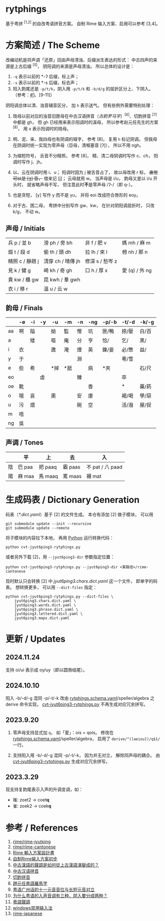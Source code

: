 # rytphings

基于粤拼 <sup>[1,2]</sup> 的自改粤语拼音方案。
自制 Rime 输入方案、启用可以参考 [3,4]。

# 方案简述 / The Scheme

改编动机是将声调「还原」回由声母清浊、后缀派生表达的形式：
中古四声的来源是上古后缀 <sup>[5]</sup>，
阴阳调的来源是声母清浊。
所以总体的设计是：

1. `-q` 表示以前的 *-ʔ 后缀，标上声；
2. `-s` 表示以前的 *-s 后缀，标去声；
3. 阳入韵尾还是 `-p/t/k`，阴入用 `-p/t/k` 和 `-b/d/g` 的屈折区分上、下阴入。
（参考：[#1](https://github.com/iTomxy/rytphings/issues/1)、[9-11]）

阴阳调总体以清、浊音辅音区分，
加 `h` 表示送气。
但有些例外需要特别处理：

1. 晓母以前对应的浊音旧匣母在中古汉语拼音（*古韵罗马字*）<sup>[6]</sup>、切韵拼音 <sup>[7]</sup> 中都是 gh，
但 gh 已经用来表示阳调时的溪母，
所以参考赵元任先生的方案 <sup>[8]</sup>，
用 x 表示阳调时的晓母。

2. 明、泥、来、我四母也有阴调的辖字，
参考 [8]，
复用 `h` 标记阴调。
但我母在阴调时统一实现为零声母（亞母，清喉塞音 [ʔ]），
所以不用 ngh。

3. 为缩短符号，
舌音不分精照，
参考 [8]，
精、清二母阴调时写作 c、ch，
阳调时写作 j、jh。

4. 以、云在阴调时用 i、u；
阳调时因为 j 被舌音占了，
故以母改用 r 标，
~~直觉可以是 [ʒ] 音，~~
借来记 [j]；
云母就用 w。
当声母是 i/u，
韵母又是以 i/u 开头时，
就省略声母不写，
但注意此时**不**是零声母 /ʔ-/（即 q-）。

5. 也是贪短，
[y] 写作 y 而不是 yu，
并将 eoi 改成符合唇形的 eoy。

6. 对于古、困二母，
粤拼中分别写作 gw、kw，
在针对阴阳调屈折时，
只改 k/g，
不动 w。

## 声母 / Initials

| | | | |
| - | - | - | - |
| 兵 p / 並 b | 滂 ph / 旁 bh | 非 f / 肥 v | 媽 mh / 麻 m |
| 煅 t / 段 d | 偷 th / 頭 dh | 拉 lh / 來 l | 乸 nh / 那 n |
| 精照 c / 靜趙 j | 清穿 ch / 晴傳 jh | 修深 s / 愁岑 z |
| 見 k / 健 g | 崎 kh / 奇 gh | 口 h / 厚 x | 愛 (q) / 外 ng |
| 貴 kw / 櫃 gw | 昆 kwh / 羣 gwh |
| 衣 i / 移 r | 溫 u / 云 w |

## 韵母 / Finals

| | -ø | -i | -y | -u | -m | -n | -ng | -p/-b | -t/-d | -k/-g |
| - | - | - | - | - | - | - | - | - | - | - |
| aa | 啊 | 隘 | | 拗 | 監 | 慳 | 坑 | 匣/鴨 | 捺/壓 | 白/百 |
| a | | 矮 | | 嘔 | 庵 | 分 | 亨 | 恰/ | 乞/ | 黑/ |
| i | 衣 | | | 邀 | 淹 | 煙 | 英 | 鎳/妾 | 必/憋 | 益/ |
| y | 于 | | | | | 淵 | | | 粵/雪 |
| e | 些 | 希 | | *掉 | *舐 | | 病 | *夾 | | 石/尺 |
| eo | | | 虛 | | | 臻 | | | 卒 |
| oe | 靴 | | | | | | 香 | | * | 藥/葯 |
| o | 哦 | 哀 | | 奧 | | 安 | 康 | | 褐/喝 | 學/惡 |
| u | 污 | 煨 | | | | 碗 | 空 | | 活/潑 | 屋/捉 |
| m | 唔 |
| ng | 吳 |


## 声调 / Tones

| | 平 | 上 | 去 | 入 |
| - | - | - | - | - |
| 陰 | 巴 paa | 把 paaq | 霸 paas | 不 pat / 八 paad |
| 陽 | 麻 maa | 馬 maaq | 罵 maas | 襪 mat |


# 生成码表 / Dictionary Generation

码表（*\*.dict.yaml*）基于 [2] 的文件生成。
本仓有添加 [2] 做子模块，
可以用

```shell
git submodule update --init --recursive
git submodule update --remote
```

将子模块的内容拉下本地，
再用 [Python](https://www.python.org/) 运行转换代码：

```shell
python cvt-jyut6ping3-rytphings.py
```

或者另外下载 [2]，用 `--jyut6ping3-dir` 参数指定位置：

```shell
python cvt-jyut6ping3-rytphings.py --jyut6ping3-dir <某路径>/rime-cantonese
```

现时默认只会转换 [2] 中 *jyut6ping3.chars.dict.yaml* 这一个文件，
即单字的码表。
想转换更多，
可以用 `--dict-files` 指定：

```shell
python cvt-jyut6ping3-rytphings.py --dict-files \
    jyut6ping3.chars.dict.yaml \
    jyut6ping3.words.dict.yaml \
    jyut6ping3.phrase.dict.yaml \
    jyut6ping3.lettered.dict.yaml \
    jyut6ping3.maps.dict.yaml
```

# 更新 / Updates

## 2024.11.24

支持 oi/ui 表示成 oy/uy（即以圆唇结尾）。

## 2024.10.10

阳入 -b/-d/-g 混同 -p/-t/-k 改由 [rytphings.schema.yaml](rytphings.schema.yaml)/speller/algebra 之 derive 命令实现，
[cvt-jyut6ping3-rytphings.py](./cvt-jyut6ping3-rytphings.py) 不再生成对应冗余拼写。

## 2023.9.20

1. 零声母支持显式加 `q`，
如「愛」：ois = qois。
修改在 [rytphings.schema.yaml](rytphings.schema.yaml)/speller/algebra，
启用了 `derive/^([aeiou])/q$1/` 一行。

2. 支持阳入用 -b/-d/-g 混同 -p/-t/-k，
因为并无对立，
解除同声母的耦合。
由 [cvt-jyut6ping3-rytphings.py](./cvt-jyut6ping3-rytphings.py) 生成对应冗余拼写。

## 2023.3.29

现支持复韵尾表示入声的升调变调，如：
- 𠻘: zoet2 -> coet**q**
- 雀: zoek2 -> coek**q**

# 参考 / References

1. [rime/rime-jyutping](https://github.com/rime/rime-jyutping)
2. [rime/rime-cantonese](https://github.com/rime/rime-cantonese)
3. [Rime 輸入方案設計書](https://github.com/rime/home/wiki/RimeWithSchemata)
4. [自制Rime输入方案初步](https://zhuanlan.zhihu.com/p/576244701)
5. [中古漢語的聲調是如何從上古漢語演變成的？](https://www.zhihu.com/question/319038478/answer/1375097629)
6. [中古汉语拼音](https://zh.wikipedia.org/wiki/Wikipedia:%E4%B8%AD%E5%8F%A4%E6%BC%A2%E8%AA%9E%E6%8B%BC%E9%9F%B3)
7. [切韵拼音](https://zhuanlan.zhihu.com/p/478751152)
8. [趙元任粵語羅馬字](https://zh-yue.wikipedia.org/wiki/%E8%B6%99%E5%85%83%E4%BB%BB%E7%B2%B5%E8%AA%9E%E7%BE%85%E9%A6%AC%E5%AD%97)
9. [粤语广州话的十一元音音位与长短元音对立](https://zhuanlan.zhihu.com/p/265020710)
10. [为什么粤语的入声音调有三种，阴入要分成两种？](https://www.zhihu.com/question/36615633)
11. [粵語聲調](https://zh.m.wikipedia.org/zh/%E7%B2%B5%E8%AA%9E%E8%81%B2%E8%AA%BF)
12. [windows禁用输入法](https://blog.csdn.net/HackerTom/article/details/131114830)
13. [rime-japanese](https://github.com/gkovacs/rime-japanese)
